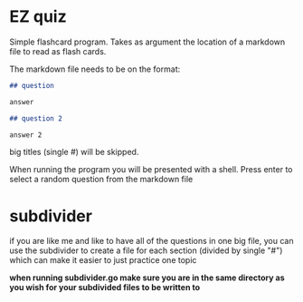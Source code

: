 # EZ quiz

Simple flashcard program.
Takes as argument the location of a markdown file to read as flash cards.

The markdown file needs to be on the format:

~~~md
## question

answer

## question 2

answer 2
~~~

big titles (single #) will be skipped.

When running the program you will be presented with a shell. Press enter to select a random question from the markdown file

# subdivider

if you are like me and like to have all of the questions in one big file, you can use the subdivider to create a file for each section (divided by single "#") which can make it easier to just practice one topic

**when running subdivider.go make sure you are in the same directory as you wish for your subdivided files to be written to**

